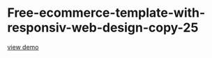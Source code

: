# Free-ecommerce-template-with-responsiv-web-design-copy-25
<a href="http://webi4u.com/web/article/Free-ecommerce-template-with-responsiv-web-design-copy-25/">
  view demo
  </a>

